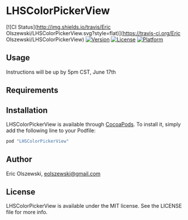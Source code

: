 # LHSColorPickerView

[![CI Status](http://img.shields.io/travis/Eric Olszewski/LHSColorPickerView.svg?style=flat)](https://travis-ci.org/Eric Olszewski/LHSColorPickerView)
[![Version](https://img.shields.io/cocoapods/v/LHSColorPickerView.svg?style=flat)](http://cocoapods.org/pods/LHSColorPickerView)
[![License](https://img.shields.io/cocoapods/l/LHSColorPickerView.svg?style=flat)](http://cocoapods.org/pods/LHSColorPickerView)
[![Platform](https://img.shields.io/cocoapods/p/LHSColorPickerView.svg?style=flat)](http://cocoapods.org/pods/LHSColorPickerView)

## Usage

Instructions will be up by 5pm CST, June 17th

## Requirements

## Installation

LHSColorPickerView is available through [CocoaPods](http://cocoapods.org). To install
it, simply add the following line to your Podfile:

```ruby
pod "LHSColorPickerView"
```

## Author

Eric Olszewski, eolszewski@gmail.com

## License

LHSColorPickerView is available under the MIT license. See the LICENSE file for more info.
